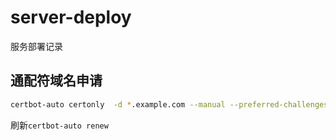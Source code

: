 # server-deploy
服务部署记录

## 通配符域名申请
```bash
certbot-auto certonly  -d *.example.com --manual --preferred-challenges dns --server https://acme-v02.api.letsencrypt.org/directory
```
刷新`certbot-auto renew`

